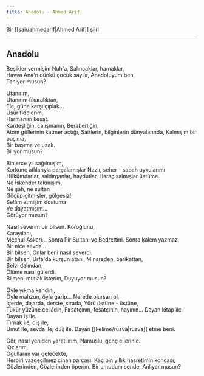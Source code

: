 ```yaml
---
title: Anadolu - Ahmed Arif
---
```


Bir [[sair/ahmedarif|Ahmed Arif]] şiiri

---

## Anadolu
Beşikler vermişim Nuh'a, 
Salıncaklar, hamaklar,  
Havva Ana'n dünkü çocuk sayılır, 
Anadoluyum ben,  
Tanıyor musun?

Utanırım,  
Utanırım fıkaralıktan,  
Ele, güne karşı çıplak...  
Üşür fidelerim,  
Harmanım kesat.  
Kardeşliğin, çalışmanın, 
Beraberliğin,  
Atom güllerinin katmer açtığı, 
Şairlerin, bilginlerin dünyalarında, 
Kalmışım bir başıma,  
Bir başıma ve uzak.  
Biliyor musun?

Binlerce yıl sağılmışım,  
Korkunç atlılarıyla parçalamışlar 
Nazlı, seher - sabah uykularımı 
Hükümdarlar, saldırganlar, haydutlar, 
Haraç salmışlar üstüme.  
Ne İskender takmışım,  
Ne şah, ne sultan  
Göçüp gitmişler, gölgesiz!  
Selâm etmişim dostuma  
Ve dayatmışım...  
Görüyor musun?

Nasıl severim bir bilsen. 
Köroğlunu,  
Karayılanı,  
Meçhul Askeri...
Sonra Pîr Sultanı ve Bedrettini. 
Sonra kalem yazmaz,  
Bir nice sevda...  
Bir bilsen,
Onlar beni nasıl severdi.  
Bir bilsen, Urfa'da kurşun atanı, 
Minareden, barikattan,  
Selvi dalından,  
Ölüme nasıl gülerdi.  
Bilmeni mutlak isterim, 
Duyuyor musun?

Öyle yıkma kendini,  
Öyle mahzun, öyle garip... 
Nerede olursan ol,  
İçerde, dışarda, derste, sırada, 
Yürü üstüne - üstüne,  
Tükür yüzüne cellâdın, 
Fırsatçının, fesatçının, hayının... Dayan kitap ile  
Dayan iş ile.  
Tırnak ile, diş ile,  
Umut ile, sevda ile, düş ile. 
Dayan [[kelime/rusva|rüsva]] etme beni.

Gör, nasıl yeniden yaratılırım, 
Namuslu, genç ellerinle.  
Kızlarım,  
Oğullarım var gelecekte,  
Herbiri vazgeçilmez cihan parçası. 
Kaç bin yıllık hasretimin koncası, 
Gözlerinden,
Gözlerinden öperim. 
Bir umudum sende, 
Anlıyor musun?
